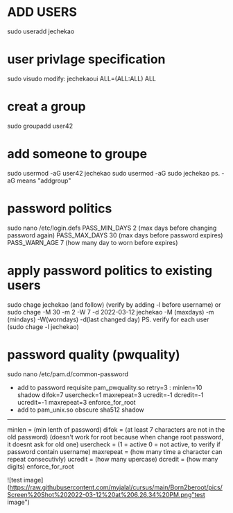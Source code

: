 
# ADD USERS

sudo useradd jechekao

# user privlage specification
sudo visudo
modify: jechekaoui  ALL=(ALL:ALL) ALL

# creat a group
sudo groupadd user42

# add someone to groupe
sudo usermod -aG user42 jechekao
sudo usermod -aG sudo jechekao
ps. -aG means "addgroup"

# password politics
sudo nano /etc/login.defs
PASS_MIN_DAYS 2 (max days before changing password again)
PASS_MAX_DAYS 30 (max days before password expires)
PASS_WARN_AGE 7 (how many day to worn before expires)

# apply password politics to existing users
sudo chage jechekao (and follow) (verify by adding -l before username)
or
sudo chage -M 30 -m 2 -W 7 -d 2022-03-12 jechekao
-M (maxdays) -m (mindays) -W(worndays) -d(last changed day)
PS. verify for each user (sudo chage -l jechekao)

# password quality (pwquality)
sudo nano /etc/pam.d/common-password
- add to password requisite pam_pwquality.so retry=3 : 
minlen=10 shadow difok=7 usercheck=1 maxrepeat=3 ucredit=-1 dcredit=-1 ucredit=-1 maxrepeat=3 enforce_for_root
- add to pam_unix.so obscure sha512
shadow
__________
minlen = (min lenth of password)
difok = (at least 7 characters are not in the old password) (doesn't work for root because when change root password, it doesnt ask for old one)
usercheck = (1 = active 0 = not active, to verify if password contain username)
maxrepeat = (how many time a character can repeat consecutivly)
ucredit = (how many upercase)
dcredit = (how many digits)
enforce_for_root
 
![test image](https://raw.githubusercontent.com/myjalal/cursus/main/Born2beroot/pics/Screen%20Shot%202022-03-12%20at%206.26.34%20PM.png"test image")

